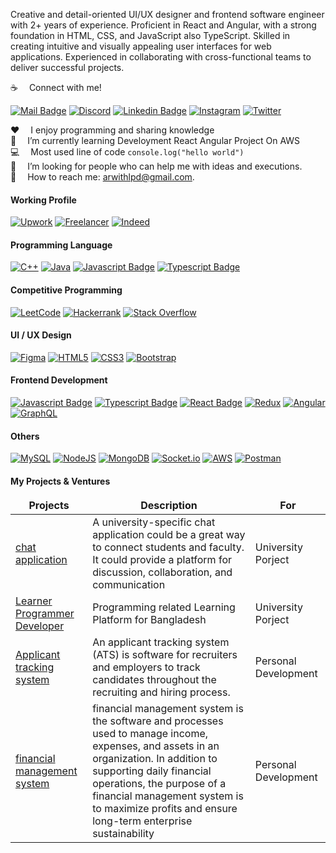 Creative and detail-oriented UI/UX designer and frontend software engineer with 2+ years of experience. Proficient in React and Angular, with a strong foundation in HTML, CSS, and JavaScript also TypeScript. Skilled in creating intuitive and visually appealing user interfaces for web applications. Experienced in collaborating with cross-functional teams to deliver successful projects.

:coffee: &emsp;Connect with me!


[![Mail Badge](https://img.shields.io/badge/Gmail-D14836?style=for-the-badge&logo=gmail&logoColor=white)](mailto:arwithlpd@gmail.com) [![Discord](https://img.shields.io/badge/Discord-%235865F2.svg?style=for-the-badge&logo=discord&logoColor=white)](https://discord.com/channels/@AbdurRahman#3909) [![Linkedin Badge](https://img.shields.io/badge/LinkedIn-0077B5?style=for-the-badge&logo=linkedin&logoColor=white)](https://www.linkedin.com/in/arwithlpd/) [![Instagram](https://img.shields.io/badge/Instagram-%23E4405F.svg?style=for-the-badge&logo=Instagram&logoColor=white)](https://www.instagram.com/arwithlpd)
[![Twitter](https://img.shields.io/badge/Twitter-%231DA1F2.svg?style=for-the-badge&logo=Twitter&logoColor=white)](https://twitter.com/arwithlpd)

:hearts: &emsp;I enjoy programming and sharing knowledge <br/>
🤟 &emsp;I’m currently learning Develoyment React Angular Project On AWS <br/>
:computer: &emsp;Most used line of code `console.log("hello world")` <br/>
🤔 &emsp;I’m looking for people who can help me with ideas and executions.<br/>
:e-mail: &emsp;How to reach me: arwithlpd@gmail.com.

#### Working Profile
[![Upwork](https://img.shields.io/badge/UpWork-6FDA44?style=for-the-badge&logo=Upwork&logoColor=white)](#) [![Freelancer](https://img.shields.io/badge/Freelancer-29B2FE?style=for-the-badge&logo=Freelancer&logoColor=white)](#) [![Indeed](https://img.shields.io/badge/indeed-003A9B?style=for-the-badge&logo=indeed&logoColor=white)](#)

#### Programming Language
[![C++](https://img.shields.io/badge/c++-%2300599C.svg?style=for-the-badge&logo=c%2B%2B&logoColor=white)](#) [![Java](https://img.shields.io/badge/java-%23ED8B00.svg?style=for-the-badge&logo=java&logoColor=white)](#) [![Javascript Badge](https://img.shields.io/badge/-Javascript-F0DB4F?style=for-the-badge&labelColor=black&logo=javascript&logoColor=F0DB4F)](#) [![Typescript Badge](https://img.shields.io/badge/-Typescript-007acc?style=for-the-badge&labelColor=black&logo=typescript&logoColor=007acc)](#)

#### Competitive Programming
 [![LeetCode](https://img.shields.io/badge/LeetCode-000000?style=for-the-badge&logo=LeetCode&logoColor=#d16c06)](https://leetcode.com/arwithlpd) [![Hackerrank](https://img.shields.io/badge/-Hackerrank-2EC866?style=for-the-badge&logo=HackerRank&logoColor=white)](https://www.hackerrank.com/arwithlpd) [![Stack Overflow](https://img.shields.io/badge/-Stackoverflow-FE7A16?style=for-the-badge&logo=stack-overflow&logoColor=white)](https://stackoverflow.com/users/20219197/abdur-rahman)
 
 #### UI / UX Design
[![Figma](https://img.shields.io/badge/figma-%23F24E1E.svg?style=for-the-badge&logo=figma&logoColor=white)](#) [![HTML5](https://img.shields.io/badge/html5-%23E34F26.svg?style=for-the-badge&logo=html5&logoColor=white)](#) [![CSS3](https://img.shields.io/badge/css3-%231572B6.svg?style=for-the-badge&logo=css3&logoColor=white)](#) [![Bootstrap](https://img.shields.io/badge/bootstrap-%23563D7C.svg?style=for-the-badge&logo=bootstrap&logoColor=white)](#)

#### Frontend Development
[![Javascript Badge](https://img.shields.io/badge/-Javascript-F0DB4F?style=for-the-badge&labelColor=black&logo=javascript&logoColor=F0DB4F)](#) [![Typescript Badge](https://img.shields.io/badge/-Typescript-007acc?style=for-the-badge&labelColor=black&logo=typescript&logoColor=007acc)](#) [![React Badge](https://img.shields.io/badge/-React-61DBFB?style=for-the-badge&labelColor=black&logo=react&logoColor=61DBFB)](#) [![Redux](https://img.shields.io/badge/redux-%23593d88.svg?style=for-the-badge&logo=redux&logoColor=white)](#) [![Angular](https://img.shields.io/badge/angular-%23DD0031.svg?style=for-the-badge&logo=angular&logoColor=white)](#) [![GraphQL](https://img.shields.io/badge/-GraphQL-E10098?style=for-the-badge&logo=graphql&logoColor=white)](#)
 
#### Others

[![MySQL](https://img.shields.io/badge/mysql-%2300f.svg?style=for-the-badge&logo=mysql&logoColor=white)](#) [![NodeJS](https://img.shields.io/badge/node.js-6DA55F?style=for-the-badge&logo=node.js&logoColor=white)](#) [![MongoDB](https://img.shields.io/badge/MongoDB-%234ea94b.svg?style=for-the-badge&logo=mongodb&logoColor=white)](#) [![Socket.io](https://img.shields.io/badge/Socket.io-black?style=for-the-badge&logo=socket.io&badgeColor=010101)](#) [![AWS](https://img.shields.io/badge/github-%23121011.svg?style=for-the-badge&logo=github&logoColor=white)](#) [![Postman](https://img.shields.io/badge/Postman-FF6C37?style=for-the-badge&logo=postman&logoColor=white)](#)

#### My Projects & Ventures


<table>
  <thead align="center">
    <tr border: none;>
      <td><b>Projects</b></td>
      <td><b>Description</b></td>
      <td><b> For </b></td>
    </tr>
  </thead>
  <tbody>
   <tr>
      <td><a href="https://chatapp-jx8l.onrender.com/" target="_blank">chat application</a></td>
      <td>A university-specific chat application could be a great way to connect students and faculty. It could provide a platform for discussion, collaboration, and communication</td>
      <td>University Porject </td>
    </tr>
    <tr>
      <td><a href="https://github.com/arwithlpd/ats" target="_blank">Learner Programmer Developer</a></td>
      <td>Programming related Learning Platform for Bangladesh</td>
      <td> University Porject </td>
    </tr>
   <tr>
      <td><a href="https://arwithlpd.netlify.app" target="_blank">Applicant tracking system</a></td>
      <td>An applicant tracking system (ATS) is software for recruiters and employers to track candidates throughout the recruiting and hiring process.</td>
      <td>Personal Development</td>
    </tr>
    <tr>
      <td><a href="/" target="_blank">financial management system</a></td>
      <td>financial management system is the software and processes used to manage income, expenses, and assets in an organization. In addition to supporting daily financial operations, the purpose of a financial management system is to maximize profits and ensure long-term enterprise sustainability</td>
      <td> Personal Development</td>
    </tr>
  </tbody>
</table>
